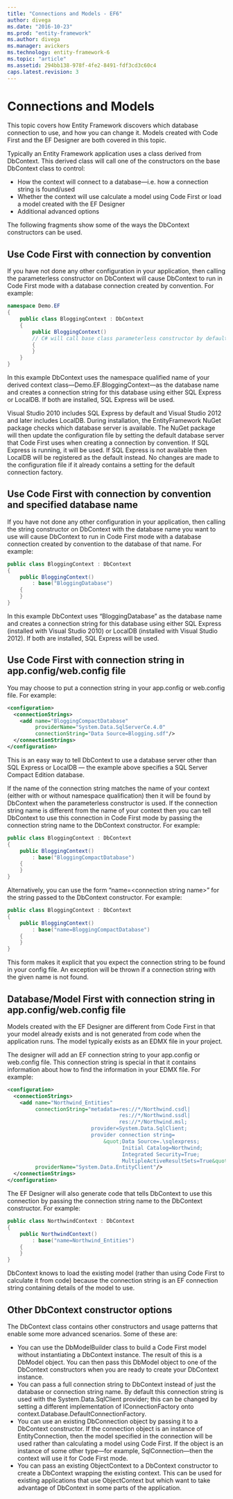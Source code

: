 ```yaml
---
title: "Connections and Models - EF6"
author: divega
ms.date: "2016-10-23"
ms.prod: "entity-framework"
ms.author: divega
ms.manager: avickers
ms.technology: entity-framework-6
ms.topic: "article"
ms.assetid: 294bb138-978f-4fe2-8491-fdf3cd3c60c4
caps.latest.revision: 3
---
```

# Connections and Models
This topic covers how Entity Framework discovers which database connection to use, and how you can change it. Models created with Code First and the EF Designer are both covered in this topic.  

Typically an Entity Framework application uses a class derived from DbContext. This derived class will call one of the constructors on the base DbContext class to control:  

- How the context will connect to a database—i.e. how a connection string is found/used  
- Whether the context will use calculate a model using Code First or load a model created with the EF Designer  
- Additional advanced options  

The following fragments show some of the ways the DbContext constructors can be used.  

## Use Code First with connection by convention  

If you have not done any other configuration in your application, then calling the parameterless constructor on DbContext will cause DbContext to run in Code First mode with a database connection created by convention. For example:  

``` csharp  
namespace Demo.EF
{
    public class BloggingContext : DbContext
    {
        public BloggingContext()
        // C# will call base class parameterless constructor by default
        {
        }
    }
}
```  

In this example DbContext uses the namespace qualified name of your derived context class—Demo.EF.BloggingContext—as the database name and creates a connection string for this database using either SQL Express or LocalDB. If both are installed, SQL Express will be used.  

Visual Studio 2010 includes SQL Express by default and Visual Studio 2012 and later includes LocalDB. During installation, the EntityFramework NuGet package checks which database server is available. The NuGet package will then update the configuration file by setting the default database server that Code First uses when creating a connection by convention. If SQL Express is running, it will be used. If SQL Express is not available then LocalDB will be registered as the default instead. No changes are made to the configuration file if it already contains a setting for the default connection factory.  

## Use Code First with connection by convention and specified database name  

If you have not done any other configuration in your application, then calling the string constructor on DbContext with the database name you want to use will cause DbContext to run in Code First mode with a database connection created by convention to the database of that name. For example:  

``` csharp  
public class BloggingContext : DbContext
{
    public BloggingContext()
        : base("BloggingDatabase")
    {
    }
}
```  

In this example DbContext uses “BloggingDatabase” as the database name and creates a connection string for this database using either SQL Express (installed with Visual Studio 2010) or LocalDB (installed with Visual Studio 2012). If both are installed, SQL Express will be used.  

## Use Code First with connection string in app.config/web.config file  

You may choose to put a connection string in your app.config or web.config file. For example:  

``` xml  
<configuration>
  <connectionStrings>
    <add name="BloggingCompactDatabase"
         providerName="System.Data.SqlServerCe.4.0"
         connectionString="Data Source=Blogging.sdf"/>
  </connectionStrings>
</configuration>
```  

This is an easy way to tell DbContext to use a database server other than SQL Express or LocalDB — the example above specifies a SQL Server Compact Edition database.  

If the name of the connection string matches the name of your context (either with or without namespace qualification) then it will be found by DbContext when the parameterless constructor is used. If the connection string name is different from the name of your context then you can tell DbContext to use this connection in Code First mode by passing the connection string name to the DbContext constructor. For example:  

``` csharp  
public class BloggingContext : DbContext
{
    public BloggingContext()
        : base("BloggingCompactDatabase")
    {
    }
}
```  

Alternatively, you can use the form “name=\<connection string name\>” for the string passed to the DbContext constructor. For example:  

``` csharp  
public class BloggingContext : DbContext
{
    public BloggingContext()
        : base("name=BloggingCompactDatabase")
    {
    }
}
```  

This form makes it explicit that you expect the connection string to be found in your config file. An exception will be thrown if a connection string with the given name is not found.  

## Database/Model First with connection string in app.config/web.config file  

Models created with the EF Designer are different from Code First in that your model already exists and is not generated from code when the application runs. The model typically exists as an EDMX file in your project.  

The designer will add an EF connection string to your app.config or web.config file. This connection string is special in that it contains information about how to find the information in your EDMX file. For example:  

``` xml  
<configuration>  
  <connectionStrings>  
    <add name="Northwind_Entities"  
         connectionString="metadata=res://*/Northwind.csdl|  
                                    res://*/Northwind.ssdl|  
                                    res://*/Northwind.msl;  
                           provider=System.Data.SqlClient;  
                           provider connection string=  
                               &quot;Data Source=.\sqlexpress;  
                                     Initial Catalog=Northwind;  
                                     Integrated Security=True;  
                                     MultipleActiveResultSets=True&quot;"  
         providerName="System.Data.EntityClient"/>  
  </connectionStrings>  
</configuration>
```  

The EF Designer will also generate code that tells DbContext to use this connection by passing the connection string name to the DbContext constructor. For example:  

``` csharp  
public class NorthwindContext : DbContext
{
    public NorthwindContext()
        : base("name=Northwind_Entities")
    {
    }
}
```  

DbContext knows to load the existing model (rather than using Code First to calculate it from code) because the connection string is an EF connection string containing details of the model to use.  

## Other DbContext constructor options  

The DbContext class contains other constructors and usage patterns that enable some more advanced scenarios. Some of these are:  

- You can use the DbModelBuilder class to build a Code First model without instantiating a DbContext instance. The result of this is a DbModel object. You can then pass this DbModel object to one of the DbContext constructors when you are ready to create your DbContext instance.  
- You can pass a full connection string to DbContext instead of just the database or connection string name. By default this connection string is used with the System.Data.SqlClient provider; this can be changed by setting a different implementation of IConnectionFactory onto context.Database.DefaultConnectionFactory.  
- You can use an existing DbConnection object by passing it to a DbContext constructor. If the connection object is an instance of EntityConnection, then the model specified in the connection will be used rather than calculating a model using Code First. If the object is an instance of some other type—for example, SqlConnection—then the context will use it for Code First mode.  
- You can pass an existing ObjectContext to a DbContext constructor to create a DbContext wrapping the existing context. This can be used for existing applications that use ObjectContext but which want to take advantage of DbContext in some parts of the application.  
